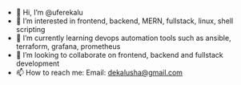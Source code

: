 - 👋 Hi, I’m @uferekalu
- 👀 I’m interested in frontend, backend, MERN, fullstack, linux, shell scripting
- 🌱 I’m currently learning devops automation tools such as ansible, terraform, grafana, prometheus
- 💞️ I’m looking to collaborate on frontend, backend and fullstack development
- 📫 How to reach me: Email: dekalusha@gmail.com

<!---
uferekalu/uferekalu is a ✨ special ✨ repository because its `README.md` (this file) appears on your GitHub profile.
You can click the Preview link to take a look at your changes.
--->

